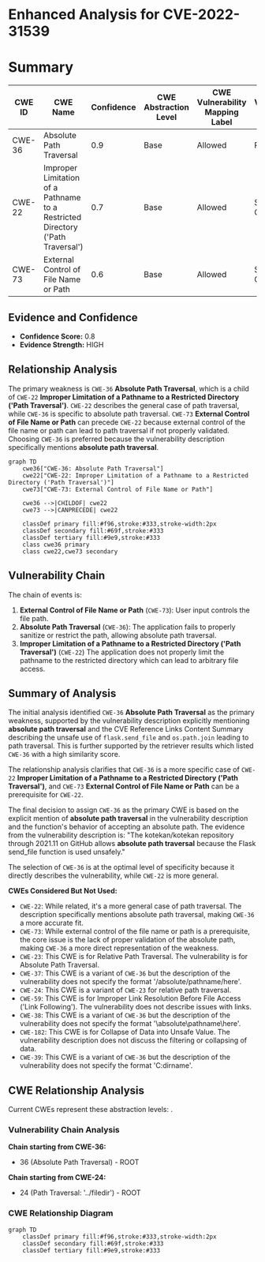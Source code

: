 # Enhanced Analysis for CVE-2022-31539

# Summary
| CWE ID | CWE Name | Confidence | CWE Abstraction Level | CWE Vulnerability Mapping Label | CWE-Vulnerability Mapping Notes |
|---|---|---|---|---|---|
| CWE-36 | Absolute Path Traversal | 0.9 | Base | Allowed | Primary CWE |
| CWE-22 | Improper Limitation of a Pathname to a Restricted Directory ('Path Traversal') | 0.7 | Base | Allowed | Secondary Candidate |
| CWE-73 | External Control of File Name or Path | 0.6 | Base | Allowed | Secondary Candidate |

## Evidence and Confidence

*   **Confidence Score:** 0.8
*   **Evidence Strength:** HIGH

## Relationship Analysis
The primary weakness is `CWE-36` **Absolute Path Traversal**, which is a child of `CWE-22` **Improper Limitation of a Pathname to a Restricted Directory ('Path Traversal')**. `CWE-22` describes the general case of path traversal, while `CWE-36` is specific to absolute path traversal. `CWE-73` **External Control of File Name or Path** can precede `CWE-22` because external control of the file name or path can lead to path traversal if not properly validated. Choosing `CWE-36` is preferred because the vulnerability description specifically mentions **absolute path traversal**.

```mermaid
graph TD
    cwe36["CWE-36: Absolute Path Traversal"]
    cwe22["CWE-22: Improper Limitation of a Pathname to a Restricted Directory ('Path Traversal')"]
    cwe73["CWE-73: External Control of File Name or Path"]

    cwe36 -->|CHILDOF| cwe22
    cwe73 -->|CANPRECEDE| cwe22

    classDef primary fill:#f96,stroke:#333,stroke-width:2px
    classDef secondary fill:#69f,stroke:#333
    classDef tertiary fill:#9e9,stroke:#333
    class cwe36 primary
    class cwe22,cwe73 secondary
```

## Vulnerability Chain
The chain of events is:

1.  **External Control of File Name or Path** (`CWE-73`): User input controls the file path.
2.  **Absolute Path Traversal** (`CWE-36`): The application fails to properly sanitize or restrict the path, allowing absolute path traversal.
3.  **Improper Limitation of a Pathname to a Restricted Directory ('Path Traversal')** (`CWE-22`) The application does not properly limit the pathname to the restricted directory which can lead to arbitrary file access.

## Summary of Analysis
The initial analysis identified `CWE-36` **Absolute Path Traversal** as the primary weakness, supported by the vulnerability description explicitly mentioning **absolute path traversal** and the CVE Reference Links Content Summary describing the unsafe use of `flask.send_file` and `os.path.join` leading to path traversal. This is further supported by the retriever results which listed `CWE-36` with a high similarity score.

The relationship analysis clarifies that `CWE-36` is a more specific case of `CWE-22` **Improper Limitation of a Pathname to a Restricted Directory ('Path Traversal')**, and `CWE-73` **External Control of File Name or Path** can be a prerequisite for `CWE-22`.

The final decision to assign `CWE-36` as the primary CWE is based on the explicit mention of **absolute path traversal** in the vulnerability description and the function's behavior of accepting an absolute path. The evidence from the vulnerability description is: "The kotekan/kotekan repository through 2021.11 on GitHub allows **absolute path traversal** because the Flask send_file function is used unsafely."

The selection of `CWE-36` is at the optimal level of specificity because it directly describes the vulnerability, while `CWE-22` is more general.

**CWEs Considered But Not Used:**

*   `CWE-22`: While related, it's a more general case of path traversal. The description specifically mentions absolute path traversal, making `CWE-36` a more accurate fit.
*   `CWE-73`: While external control of the file name or path is a prerequisite, the core issue is the lack of proper validation of the absolute path, making `CWE-36` a more direct representation of the weakness.
*   `CWE-23`: This CWE is for Relative Path Traversal. The vulnerability is for Absolute Path Traversal.
*   `CWE-37`: This CWE is a variant of `CWE-36` but the description of the vulnerability does not specify the format '/absolute/pathname/here'.
*   `CWE-24`: This CWE is a variant of `CWE-23` for relative path traversal.
*   `CWE-59`: This CWE is for Improper Link Resolution Before File Access ('Link Following'). The vulnerability does not describe issues with links.
*   `CWE-38`: This CWE is a variant of `CWE-36` but the description of the vulnerability does not specify the format '\absolute\pathname\here'.
*   `CWE-182`: This CWE is for Collapse of Data into Unsafe Value. The vulnerability description does not discuss the filtering or collapsing of data.
*   `CWE-39`: This CWE is a variant of `CWE-36` but the description of the vulnerability does not specify the format 'C:dirname'.


## CWE Relationship Analysis

Current CWEs represent these abstraction levels: .


### Vulnerability Chain Analysis

**Chain starting from CWE-36:**
- 36 (Absolute Path Traversal) - ROOT


**Chain starting from CWE-24:**
- 24 (Path Traversal: '../filedir') - ROOT



### CWE Relationship Diagram

```mermaid
graph TD
    classDef primary fill:#f96,stroke:#333,stroke-width:2px
    classDef secondary fill:#69f,stroke:#333
    classDef tertiary fill:#9e9,stroke:#333
```